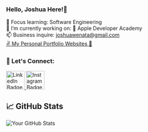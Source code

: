 ### Hello, Joshua Here!👋

🌱 Focus learning: Software Engineering
<br>
🔭 I’m currently working on:  Apple Developer Academy
<br>
📫 Business inquire: joshuawenata@gmail.com
<br>
<a href="https://www.tinyurl.com/joshuawenata">
    ✌️ My Personal Portfolio Websites 🚀
</a>

### 🤝 Let's Connect:
<a href="https://www.linkedin.com/in/joshuawenata/">
    <img src="https://cdn1.iconfinder.com/data/icons/logotypes/32/square-linkedin-256.png" width=50 length=50 alt="LinkedIn Badge"/>
</a>
<a href="https://www.instagram.com/joshuawenata/">
    <img src="https://www.pngkey.com/png/full/107-1077176_redes-sociais-em-png-instagram-logo-button-png.png" width=50 length=50 alt="Instagram Badge"/>
</a>

## 📈 GitHub Stats
![Your GitHub Stats](https://github-readme-stats.vercel.app/api?username=joshuawenata&show_icons=true&hide=issues&theme=radical)

<!--
**joshuawenata/joshuawenata** is a ✨ _special_ ✨ repository because its `README.md` (this file) appears on your GitHub profile.

Here are some ideas to get you started:

- 🔭 I’m currently working on ...
- 🌱 I’m currently learning ...
- 👯 I’m looking to collaborate on ...
- 🤔 I’m looking for help with ...
- 💬 Ask me about ...
- 📫 How to reach me: ...
- 😄 Pronouns: ...
- ⚡ Fun fact: ...
-->
